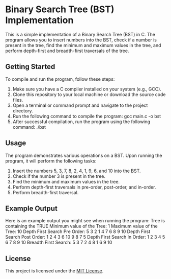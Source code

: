 # Binary Search Tree (BST) Implementation

This is a simple implementation of a Binary Search Tree (BST) in C. The program allows you to insert numbers into the BST, check if a number is present in the tree, find the minimum and maximum values in the tree, and perform depth-first and breadth-first traversals of the tree.

## Getting Started

To compile and run the program, follow these steps:

1. Make sure you have a C compiler installed on your system (e.g., GCC).
2. Clone this repository to your local machine or download the source code files.
3. Open a terminal or command prompt and navigate to the project directory.
4. Run the following command to compile the program:
gcc main.c -o bst
5. After successful compilation, run the program using the following command:
./bst
## Usage

The program demonstrates various operations on a BST. Upon running the program, it will perform the following tasks:

1. Insert the numbers 5, 3, 7, 8, 2, 4, 1, 9, 6, and 10 into the BST.
2. Check if the number 3 is present in the tree.
3. Find the minimum and maximum values in the tree.
4. Perform depth-first traversals in pre-order, post-order, and in-order.
5. Perform breadth-first traversal.

## Example Output

Here is an example output you might see when running the program:
Tree is containing the TRUE
Minimum value of the Tree: 1
Maximum value of the Tree: 10
Depth First Search Pre Order: 5 3 2 1 4 7 6 8 9 10
Depth First Search Post Order: 1 2 4 3 6 10 9 8 7 5
Depth First Search In Order: 1 2 3 4 5 6 7 8 9 10
Breadth First Search: 5 3 7 2 4 8 1 6 9 10

## License

This project is licensed under the [MIT License](LICENSE).
